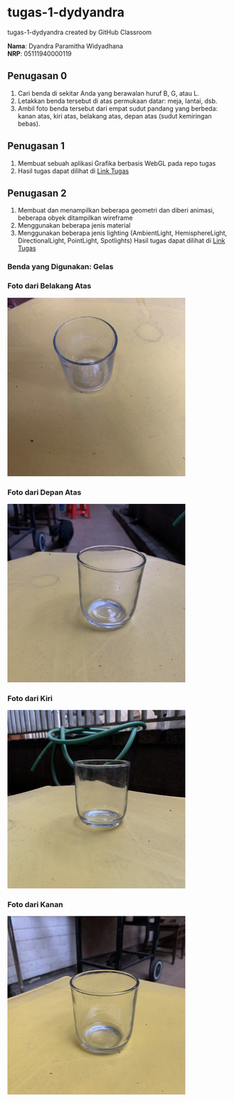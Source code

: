 # tugas-1-dydyandra
tugas-1-dydyandra created by GitHub Classroom

**Nama**: Dyandra Paramitha Widyadhana<br>
**NRP**: 05111940000119

## Penugasan 0
1. Cari benda di sekitar Anda yang berawalan huruf B, G, atau L.
2. Letakkan benda tersebut di atas permukaan datar: meja, lantai, dsb.
3. Ambil foto benda tersebut dari empat sudut pandang yang berbeda: kanan atas, kiri atas, belakang atas, depan atas (sudut kemiringan bebas).

## Penugasan 1
1. Membuat sebuah aplikasi Grafika berbasis WebGL pada repo tugas
2. Hasil tugas dapat dilihat di [Link Tugas](https://cg2021b.github.io/tugas-1-dydyandra/)

## Penugasan 2
1. Membuat dan menampilkan beberapa geometri dan diberi animasi, beberapa obyek ditampilkan wireframe
2. Menggunakan beberapa jenis material 
3. Menggunakan beberapa jenis lighting (AmbientLight, HemisphereLight, DirectionalLight, PointLight, Spotlights)
Hasil tugas dapat dilihat di [Link Tugas](https://cg2021b.github.io/tugas-1-dydyandra/mencoba%20three%20js/)


### Benda yang Digunakan: Gelas

### Foto dari Belakang Atas
<img src="images/atas.jpg" width="400">

### Foto dari Depan Atas
<img src="images/depan.jpg" width="400">

### Foto dari Kiri 
<img src="images/kiri.jpg" width="400">

### Foto dari Kanan 
<img src="images/kanan.jpg" width="400">
